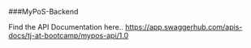 

###MyPoS-Backend


Find the API Documentation here..
https://app.swaggerhub.com/apis-docs/tj-at-bootcamp/mypos-api/1.0